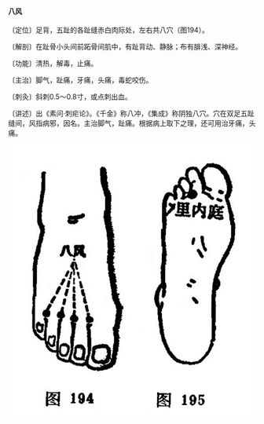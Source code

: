 #### 八风

〔定位〕足背，五趾的各趾缝赤白肉际处，左右共八穴（图194）。

〔解剖〕在趾骨小头间前跖骨间肌中，有趾背动、静脉；布有腓浅、深神经。

〔功能〕清热，解毒，止痛。

〔主治〕脚气，趾痛，牙痛，头痛，毒蛇咬伤。

〔刺灸〕斜刺0.5～0.8寸，或点刺出血。

〔讲述〕出《素问·刺疟论》。《千金》称八冲，《集成》称阴独八穴。穴在双足五趾缝间，风指病邪，因名。主治脚气，趾痛。根据病上取下之理，还可用治牙痛，头痛。

![](img/图194、195.jpg)
